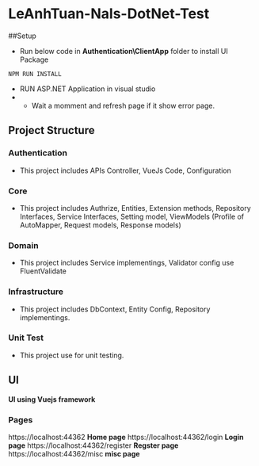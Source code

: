 # LeAnhTuan-Nals-DotNet-Test

##Setup
- Run below code in **Authentication\ClientApp** folder to install UI Package 
```
NPM RUN INSTALL
```
- RUN ASP.NET Application in visual studio
- - Wait a momment and refresh page if it show error page.
## Project Structure
### Authentication
- This project includes APIs Controller, VueJs Code, Configuration
### Core
- This project includes Authrize, Entities, Extension methods, Repository Interfaces, Service Interfaces, Setting model, ViewModels (Profile of AutoMapper, Request models, Response models)
### Domain
- This project includes Service implementings, Validator config use FluentValidate
### Infrastructure
- This project includes DbContext, Entity Config, Repository implementings.
### Unit Test
- This project use for unit testing.

## UI 
**UI using Vuejs framework**
### Pages
https://localhost:44362 **Home page**
https://localhost:44362/login **Login page**
https://localhost:44362/register **Regster page**
https://localhost:44362/misc **misc page**
